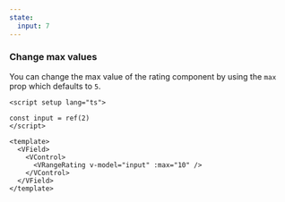 ```yaml
---
state:
  input: 7
---
```


### Change max values

You can change the max value of the rating component by using the `max` prop
which defaults to `5`.

<!--code-->

```vue
<script setup lang="ts">

const input = ref(2)
</script>

<template>
  <VField>
    <VControl>
      <VRangeRating v-model="input" :max="10" />
    </VControl>
  </VField>
</template>
```

<!--/code-->

<!--example-->

<VField>
  <VControl>
    <VRangeRating
      v-model="frontmatter.state.input"
      :max="10"
    />
  </VControl>
</VField>

<!--/example-->
